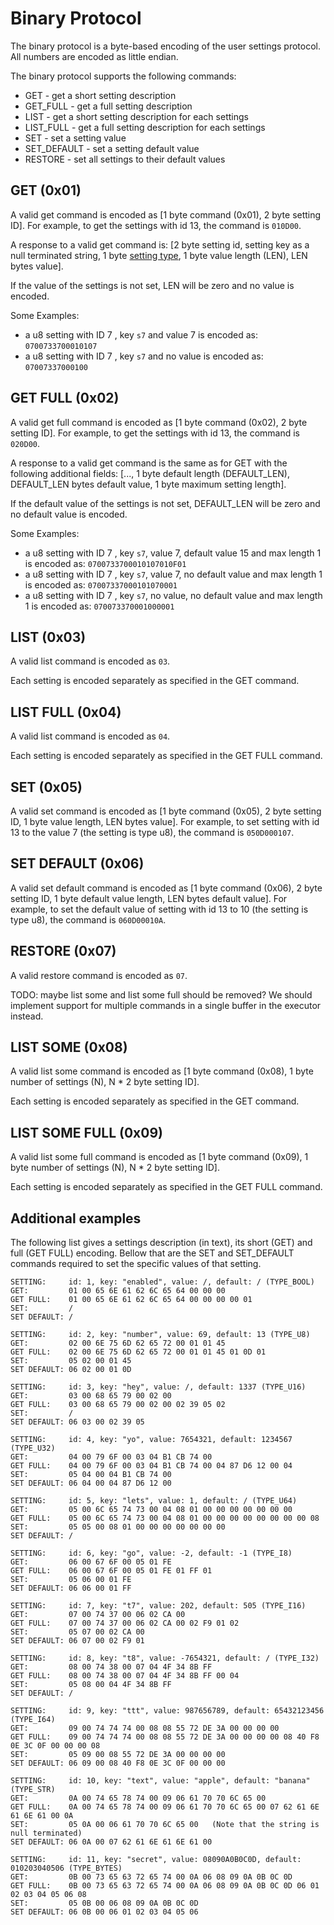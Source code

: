 # Binary Protocol

The binary protocol is a byte-based encoding of the user settings protocol.
All numbers are encoded as little endian.

The binary protocol supports the following commands:

- GET - get a short setting description
- GET_FULL - get a full setting description
- LIST - get a short setting description for each settings
- LIST_FULL - get a full setting description for each settings
- SET - set a setting value
- SET_DEFAULT - set a setting default value
- RESTORE - set all settings to their default values

## GET (0x01)

A valid get command is encoded as [1 byte command (0x01), 2 byte setting ID].
For example, to get the settings with id 13, the command is `010D00`.

A response to a valid get command is:
[2 byte setting id, setting key as a null terminated string, 1 byte [setting type](../../include/user_settings_types.h), 1 byte value length (LEN), LEN bytes value].

If the value of the settings is not set, LEN will be zero and no value is encoded.

Some Examples:

- a u8 setting with ID 7 , key `s7` and value 7 is encoded as: `0700733700010107`
- a u8 setting with ID 7 , key `s7` and no value is encoded as: `07007337000100`

## GET FULL (0x02)

A valid get full command is encoded as [1 byte command (0x02), 2 byte setting ID].
For example, to get the settings with id 13, the command is `020D00`.

A response to a valid get command is the same as for GET with the following additional fields: [..., 1 byte default length (DEFAULT_LEN), DEFAULT_LEN bytes default value, 1 byte maximum setting length].

If the default value of the settings is not set, DEFAULT_LEN will be zero and no default value is encoded.

Some Examples:

- a u8 setting with ID 7 , key `s7`, value 7, default value 15 and max length 1 is encoded as: `0700733700010107010F01`
- a u8 setting with ID 7 , key `s7`, value 7, no default value and max length 1 is encoded as: `07007337000101070001`
- a u8 setting with ID 7 , key `s7`, no value, no default value and max length 1 is encoded as: `070073370001000001`

## LIST (0x03)

A valid list command is encoded as `03`.

Each setting is encoded separately as specified in the GET command.

## LIST FULL (0x04)

A valid list command is encoded as `04`.

Each setting is encoded separately as specified in the GET FULL command.

## SET (0x05)

A valid set command is encoded as [1 byte command (0x05), 2 byte setting ID, 1 byte value length, LEN bytes value].
For example, to set setting with id 13 to the value 7 (the setting is type u8), the command is `050D000107`.

## SET DEFAULT (0x06)

A valid set default command is encoded as [1 byte command (0x06), 2 byte setting ID, 1 byte default value length, LEN bytes default value].
For example, to set the default value of setting with id 13 to 10 (the setting is type u8), the command is `060D00010A`.

## RESTORE (0x07)

A valid restore command is encoded as `07`.

TODO: maybe list some and list some full should be removed? We should implement support for multiple commands in a single buffer in the executor instead.

## LIST SOME (0x08)

A valid list some command is encoded as [1 byte command (0x08), 1 byte number of settings (N), N * 2 byte setting ID].

Each setting is encoded separately as specified in the GET command.

## LIST SOME FULL (0x09)

A valid list some full command is encoded as [1 byte command (0x09), 1 byte number of settings (N), N * 2 byte setting ID].

Each setting is encoded separately as specified in the GET FULL command.

## Additional examples

The following list gives a settings description (in text), its short (GET) and full (GET FULL) encoding.
Bellow that are the SET and SET_DEFAULT commands required to set the specific values of that setting.

```text
SETTING:     id: 1, key: "enabled", value: /, default: / (TYPE_BOOL)
GET:         01 00 65 6E 61 62 6C 65 64 00 00 00
GET FULL:    01 00 65 6E 61 62 6C 65 64 00 00 00 00 01
SET:         /
SET DEFAULT: /

SETTING:     id: 2, key: "number", value: 69, default: 13 (TYPE_U8)
GET:         02 00 6E 75 6D 62 65 72 00 01 01 45
GET FULL:    02 00 6E 75 6D 62 65 72 00 01 01 45 01 0D 01
SET:         05 02 00 01 45
SET DEFAULT: 06 02 00 01 0D

SETTING:     id: 3, key: "hey", value: /, default: 1337 (TYPE_U16)
GET:         03 00 68 65 79 00 02 00
GET FULL:    03 00 68 65 79 00 02 00 02 39 05 02
SET:         /
SET DEFAULT: 06 03 00 02 39 05

SETTING:     id: 4, key: "yo", value: 7654321, default: 1234567 (TYPE_U32)
GET:         04 00 79 6F 00 03 04 B1 CB 74 00
GET FULL:    04 00 79 6F 00 03 04 B1 CB 74 00 04 87 D6 12 00 04
SET:         05 04 00 04 B1 CB 74 00
SET DEFAULT: 06 04 00 04 87 D6 12 00

SETTING:     id: 5, key: "lets", value: 1, default: / (TYPE_U64)
GET:         05 00 6C 65 74 73 00 04 08 01 00 00 00 00 00 00 00
GET FULL:    05 00 6C 65 74 73 00 04 08 01 00 00 00 00 00 00 00 00 08
SET:         05 05 00 08 01 00 00 00 00 00 00 00
SET DEFAULT: /

SETTING:     id: 6, key: "go", value: -2, default: -1 (TYPE_I8)
GET:         06 00 67 6F 00 05 01 FE
GET FULL:    06 00 67 6F 00 05 01 FE 01 FF 01
SET:         05 06 00 01 FE
SET DEFAULT: 06 06 00 01 FF

SETTING:     id: 7, key: "t7", value: 202, default: 505 (TYPE_I16)
GET:         07 00 74 37 00 06 02 CA 00
GET FULL:    07 00 74 37 00 06 02 CA 00 02 F9 01 02
SET:         05 07 00 02 CA 00
SET DEFAULT: 06 07 00 02 F9 01

SETTING:     id: 8, key: "t8", value: -7654321, default: / (TYPE_I32)
GET:         08 00 74 38 00 07 04 4F 34 8B FF
GET FULL:    08 00 74 38 00 07 04 4F 34 8B FF 00 04
SET:         05 08 00 04 4F 34 8B FF
SET DEFAULT: /

SETTING:     id: 9, key: "ttt", value: 987656789, default: 65432123456 (TYPE_I64)
GET:         09 00 74 74 74 00 08 08 55 72 DE 3A 00 00 00 00
GET FULL:    09 00 74 74 74 00 08 08 55 72 DE 3A 00 00 00 00 08 40 F8 0E 3C 0F 00 00 00 08
SET:         05 09 00 08 55 72 DE 3A 00 00 00 00
SET DEFAULT: 06 09 00 08 40 F8 0E 3C 0F 00 00 00

SETTING:     id: 10, key: "text", value: "apple", default: "banana" (TYPE_STR)
GET:         0A 00 74 65 78 74 00 09 06 61 70 70 6C 65 00
GET FULL:    0A 00 74 65 78 74 00 09 06 61 70 70 6C 65 00 07 62 61 6E 61 6E 61 00 0A
SET:         05 0A 00 06 61 70 70 6C 65 00   (Note that the string is null terminated)
SET DEFAULT: 06 0A 00 07 62 61 6E 61 6E 61 00

SETTING:     id: 11, key: "secret", value: 08090A0B0C0D, default: 010203040506 (TYPE_BYTES)
GET:         0B 00 73 65 63 72 65 74 00 0A 06 08 09 0A 0B 0C 0D
GET FULL:    0B 00 73 65 63 72 65 74 00 0A 06 08 09 0A 0B 0C 0D 06 01 02 03 04 05 06 08
SET:         05 0B 00 06 08 09 0A 0B 0C 0D
SET DEFAULT: 06 0B 00 06 01 02 03 04 05 06
```
